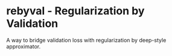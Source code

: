 # rebyval - Regularization by Validation
A way to bridge validation loss with regularization  by deep-style approximator.
